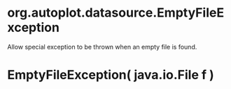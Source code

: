 # org.autoplot.datasource.EmptyFileException

Allow special exception to be thrown when an empty file is found.

# EmptyFileException( java.io.File f )


